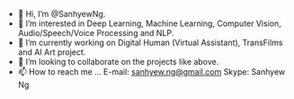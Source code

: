- 👋 Hi, I’m @SanhyewNg.
- 👀 I’m interested in Deep Learning, Machine Learning, Computer Vision, Audio/Speech/Voice Processing and NLP.
- 🌱 I’m currently working on Digital Human (Virtual Assistant), TransFilms and AI Art project.
- 💞️ I’m looking to collaborate on the projects like above.
- 📫 How to reach me ...
      E-mail: sanhyew.ng@gmail.com
      Skype: Sanhyew Ng
      

<!---
SanhyewNg/SanhyewNg is a ✨ special ✨ repository because its `README.md` (this file) appears on your GitHub profile.
You can click the Preview link to take a look at your changes.
--->
